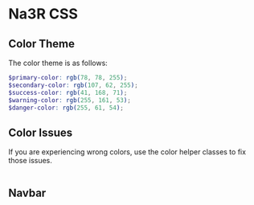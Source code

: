 # Na3R CSS

<!-- TODO: Write about the framework -->

## Color Theme

The color theme is as follows:

```scss
$primary-color: rgb(78, 78, 255);
$secondary-color: rgb(107, 62, 255);
$success-color: rgb(41, 168, 71);
$warning-color: rgb(255, 161, 53);
$danger-color: rgb(255, 61, 54);
```

## Color Issues

If you are experiencing wrong colors, use the color helper classes to fix those issues.

```scss
```

## Navbar

```scss
```
